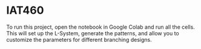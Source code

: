 # IAT460

To run this project, open the notebook in Google Colab and run all the cells. This will set up the L-System, generate the patterns, and allow you to customize the parameters for different branching designs.
